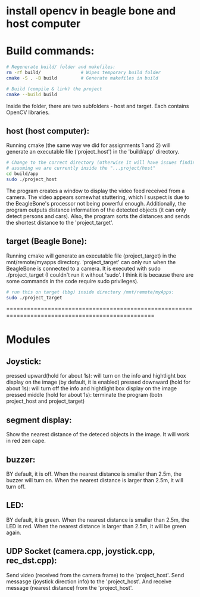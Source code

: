 # install opencv in beagle bone and host computer
# Build commands:
```bash
# Regenerate build/ folder and makefiles:
rm -rf build/               # Wipes temporary build folder
cmake -S . -B build         # Generate makefiles in build

# Build (compile & link) the project
cmake --build build
```


Inside the folder, there are two subfolders - host and target. Each contains OpenCV libraries.

## host (host computer):
Running cmake (the same way we did for assignments 1 and 2) will generate an executable file ('project_host') in the 'build/app' directory. 
```bash
# Change to the correct directory (otherwise it will have issues finding file paths):
# assuming we are currently inside the "...project/host"
cd build/app
sudo ./project_host
```

The program creates a window to display the video feed received from a camera. The video appears somewhat stuttering, which I suspect is due to the BeagleBone's processor not being powerful enough. Additionally, the program outputs distance information of the detected objects (it can only detect persons and cars). Also, the program sorts the distances and sends the shortest distance to the 'project_target'.


## target (Beagle Bone):
Running cmake will generate an executable file (project_target) in the mnt/remote/myapps directory. 
'project_target' can only run when the BeagleBone is connected to a camera. It is executed with sudo ./project_target (I couldn't run it without 'sudo'. I think it is because there are some commands in the code require sudo privileges).
```bash
# run this on target (bbg) inside directory /mnt/remote/myApps:
sudo ./project_target
```

=================================================================================================

# Modules

## Joystick: 
pressed upward(hold for about 1s): will turn on the info and hightlight box display on the image (by default, it is enabled)
pressed downward (hold for about 1s): will turn off the info and hightlight box display on the image
pressed middle (hold for about 1s): terminate the program (botn project_host and project_target)

## segment display:
Show the nearest distance of the deteced objects in the image. It will work in red zen cape. 

## buzzer:
BY default, it is off. When the nearest distance is smaller than 2.5m, the buzzer will turn on. When the nearest distance is larger than 2.5m, it will turn off.

## LED:
BY default, it is green. When the nearest distance is smaller than 2.5m, the LED is red. When the nearest distance is larger than 2.5m, it will be green again. 

## UDP Socket (camera.cpp, joystick.cpp, rec_dst.cpp):
Send video (received from the camera frame) to the 'project_host'. Send messasge (joystick direction info) to the 'project_host'. And receive message (nearest distance) from the 'project_host'.

